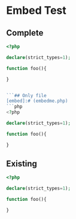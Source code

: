 # Embed Test

## Complete

[embed]:# (embedme.php php ^.*$)
```php
<?php

declare(strict_types=1);

function foo(){

}


```## Only file
[embed]:# (embedme.php)
```php
<?php

declare(strict_types=1);

function foo(){

}


```

## Existing

[embed]:# (embedme.php php)
```php
<?php

declare(strict_types=1);

function foo(){

}


```
